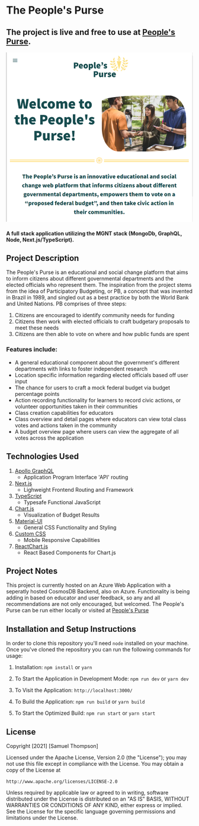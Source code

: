 # The People's Purse
## The project is live and free to use at [People's Purse](https://peoplespurse.org). 
![Alt text](./assets/peoplesPurseScreenShot.png?raw=true "Peoples Purse Landing Page")
#### A full stack application utilizing the MGNT stack (MongoDb, GraphQL, Node, Next.js/TypeScript). 

## Project Description
The People's Purse is an educational and social change platform that aims to inform citizens about different governmental departments and the elected officials who represent them. The inspiration from the project stems from the idea of Participatory Budgeting, or PB, a concept that was invented in Brazil in 1989, and singled out as a best practice by both the World Bank and United Nations. PB comprises of three steps:
1.	Citizens are encouraged to identify community needs for funding
2.	Citizens then work with elected officials to craft budgetary proposals to meet these needs
3.	Citizens are then able to vote on where and how public funds are spent

### Features include: 
- A general educational component about the government's different departments with links to foster independent research
- Location specific information regarding elected officials based off user input
- The chance for users to craft a mock federal budget via budget percentage points
- Action recording functionality for learners to record civic actions, or volunteer opportunities taken in their communities
- Class creation capabilities for educators
- Class overview and detail pages where educators can view total class votes and actions taken in the community
- A budget overview page where users can view the aggregate of all votes across the application 

## Technologies Used
1. [Apollo GraphQL](https://www.apollographql.com/) 
    - Application Program Interface 'API' routing
2. [Next.js](https://nextjs.org/) 
    - Lighweight Frontend Routing and Framework
3. [TypeScript](https://www.typescriptlang.org/) 
    - Typesafe Functional JavaScript
4. [Chart.js](https://www.chartjs.org/) 
    - Visualization of Budget Results
5. [Material-UI](https://mui.com/material-ui/) 
    - General CSS Functionality and Styling
6. [Custom CSS](https://developer.mozilla.org/en-US/docs/Web/CSS) 
    - Mobile Responsive Capabilities
7. [ReactChart.js](https://react-chartjs-2.js.org/) 
    - React Based Components for Chart.js

## Project Notes
This project is currently hosted on an Azure Web Application with a seperatly hosted CosmosDB Backend, also on Azure. Functionality is being adding in based on educator and user feedback, so any and all recommendations are not only encouraged, but welcomed. The People's Purse can be run either locally or visited at [People's Purse](https://peoplespurse.org)

## Installation and Setup Instructions
In order to clone this repository you'll need `node` installed on your machine. Once you've cloned the repository you can run the following commands for usage:

1. Installation:
    `npm install` or `yarn`

2. To Start the Application in Development Mode:
    `npm run dev` or `yarn dev`  

3. To Visit the Application:
    `http://localhost:3000/`

4. To Build the Application:
    `npm run build` or `yarn build`

5. To Start the Optimized Build:
    `npm run start` or `yarn start`

## License
Copyright [2021] [Samuel Thompson]

Licensed under the Apache License, Version 2.0 (the "License"); you may not use this file except in compliance with the License.
You may obtain a copy of the License at

    http://www.apache.org/licenses/LICENSE-2.0

Unless required by applicable law or agreed to in writing, software
distributed under the License is distributed on an "AS IS" BASIS,
WITHOUT WARRANTIES OR CONDITIONS OF ANY KIND, either express or implied.
See the License for the specific language governing permissions and
limitations under the License.
